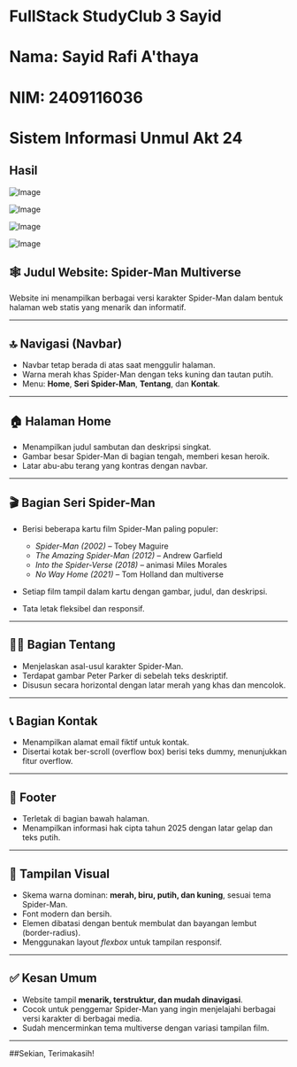 # FullStack StudyClub 3 Sayid 
# Nama: Sayid Rafi A'thaya
# NIM: 2409116036
# Sistem Informasi Unmul Akt 24

## Hasil
![Image](https://github.com/user-attachments/assets/e6178d9d-684a-4257-b01d-3bf763727165)

![Image](https://github.com/user-attachments/assets/3c95657a-c6f6-4599-a6b5-bdb8d83e82b5)

![Image](https://github.com/user-attachments/assets/ceeddaa7-889f-4d04-b9db-239e1e846a06)

![Image](https://github.com/user-attachments/assets/63d07f44-07db-419f-8c0f-e4dfdf20a1d7)


## 🕸️ **Judul Website: Spider-Man Multiverse**

Website ini menampilkan berbagai versi karakter Spider-Man dalam bentuk halaman web statis yang menarik dan informatif.

---

## 🔝 **Navigasi (Navbar)**

* Navbar tetap berada di atas saat menggulir halaman.
* Warna merah khas Spider-Man dengan teks kuning dan tautan putih.
* Menu: **Home**, **Seri Spider-Man**, **Tentang**, dan **Kontak**.

---

## 🏠 **Halaman Home**

* Menampilkan judul sambutan dan deskripsi singkat.
* Gambar besar Spider-Man di bagian tengah, memberi kesan heroik.
* Latar abu-abu terang yang kontras dengan navbar.

---

## 🎬 **Bagian Seri Spider-Man**

* Berisi beberapa kartu film Spider-Man paling populer:

  * *Spider-Man (2002)* – Tobey Maguire
  * *The Amazing Spider-Man (2012)* – Andrew Garfield
  * *Into the Spider-Verse (2018)* – animasi Miles Morales
  * *No Way Home (2021)* – Tom Holland dan multiverse
* Setiap film tampil dalam kartu dengan gambar, judul, dan deskripsi.
* Tata letak fleksibel dan responsif.

---

## 🧑‍🔬 **Bagian Tentang**

* Menjelaskan asal-usul karakter Spider-Man.
* Terdapat gambar Peter Parker di sebelah teks deskriptif.
* Disusun secara horizontal dengan latar merah yang khas dan mencolok.

---

## 📞 **Bagian Kontak**

* Menampilkan alamat email fiktif untuk kontak.
* Disertai kotak ber-scroll (overflow box) berisi teks dummy, menunjukkan fitur overflow.

---

## 📢 **Footer**

* Terletak di bagian bawah halaman.
* Menampilkan informasi hak cipta tahun 2025 dengan latar gelap dan teks putih.

---

## 🎨 **Tampilan Visual**

* Skema warna dominan: **merah, biru, putih, dan kuning**, sesuai tema Spider-Man.
* Font modern dan bersih.
* Elemen dibatasi dengan bentuk membulat dan bayangan lembut (border-radius).
* Menggunakan layout *flexbox* untuk tampilan responsif.

---

## ✅ **Kesan Umum**

* Website tampil **menarik, terstruktur, dan mudah dinavigasi**.
* Cocok untuk penggemar Spider-Man yang ingin menjelajahi berbagai versi karakter di berbagai media.
* Sudah mencerminkan tema multiverse dengan variasi tampilan film.

---

##Sekian, Terimakasih!
